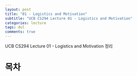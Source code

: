 ```yaml
---
layout: post
title: "01 - Logistics and Motivation"
subtitle: "UCB CS294 Lecture 01 - Logistics and Motivation"
categories: lecture
tags: dul
comments: true
---
```


UCB CS294 Lecture 01 - Logistics and Motivation 정리

# 목차
